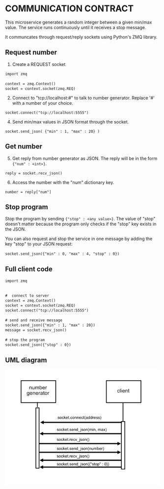 # COMMUNICATION CONTRACT

This microservice generates a random integer between a given min/max value. The service runs continuously until it receives a stop message.

It communcates through request/reply sockets using Python's ZMQ library.

## Request number


1) Create a REQUEST socket

````
import zmq

context = zmq.Context()
socket = context.socket(zmq.REQ)
````

2) Connect to "tcp://localhost:#" to talk to number generator. Replace '#' with a number of your choice.

````
socket.connect("tcp://localhost:5555")

````

4) Send min/max values in JSON format through the socket.


````
socket.send_json( {"min" : 1, "max" : 20} )

````

## Get number

5) Get reply from number generator as JSON. The reply will be in the form ``{"num" : <int>}``.


````
reply = socket.recv_json()  

````

6) Access the number with the "num" dictionary key.

````
number = reply["num"]
````


## Stop program

Stop the program by sending ``{"stop" : <any value>}``. The value of "stop" doesn't matter because the program only checks if the "stop" key exists in the JSON.
  
You can also request and stop the service in one message by adding the key "stop" to your JSON request:

``socket.send_json({"min" : 0, "max" : 4, "stop" : 0})``

## Full client code

````
import zmq


#  connect to server
context = zmq.Context()
socket = context.socket(zmq.REQ)
socket.connect("tcp://localhost:5555")

# send and receive message
socket.send_json({"min" : 1, "max" : 20})
message = socket.recv_json()

# stop the program
socket.send_json({"stop" : 0})

````

## UML diagram

![](diagram.png)





